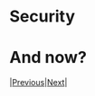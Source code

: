 # Security


# And now?

|[Previous](..\2_services_networking\README.md)|[Next](..\4_storage\README.md)|